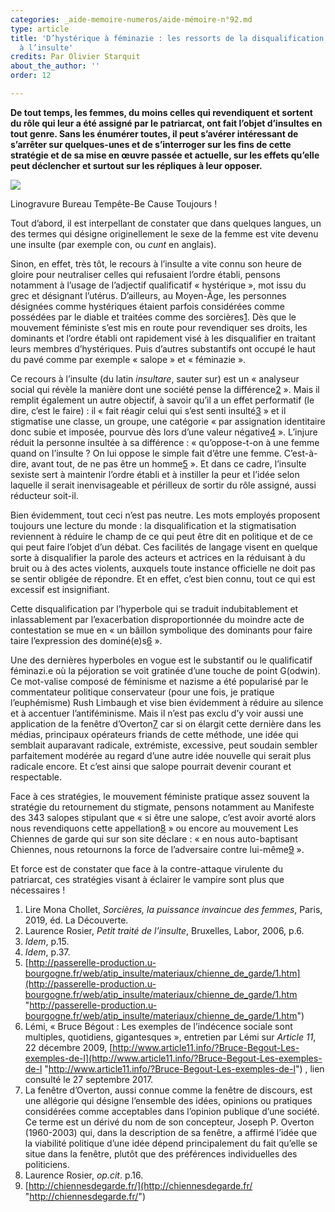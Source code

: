 ```yaml
---
categories: _aide-memoire-numeros/aide-mémoire-n°92.md
type: article
title: 'D’hystérique à féminazie : les ressorts de la disqualification,  de la pathologie
  à l’insulte'
credits: Par Olivier Starquit
about_the_author: ''
order: 12

---
```

**De tout temps, les femmes, du moins celles qui revendiquent et sortent du rôle qui leur a été assigné par le patriarcat, ont fait l’objet d’insultes en tout genre. Sans les énumérer toutes, il peut s’avérer intéressant de s’arrêter sur quelques-unes et de s’interroger sur les fins de cette stratégie et de sa mise en œuvre passée et actuelle, sur les effets qu’elle peut déclencher et surtout sur les répliques à leur opposer.**

![](https://www.territoires-memoire.be/assets/uploads/p.10.BureauTempete-Be.jpg)

<span class="img-copyright">Linogravure Bureau Tempête-Be Cause Toujours&nbsp;!</span>

Tout d’abord, il est interpellant de constater que dans quelques langues, un des termes qui désigne originellement le sexe de la femme est vite devenu une insulte (par exemple con, ou _cunt_ en anglais).

Sinon, en effet, très tôt, le recours à l’insulte a vite connu son heure de gloire pour neutraliser celles qui refusaient l’ordre établi, pensons notamment à l’usage de l’adjectif qualificatif «&nbsp;hystérique&nbsp;», mot issu du grec et désignant l’utérus. D’ailleurs, au Moyen-Âge, les personnes désignées comme hystériques étaient parfois considérées comme possédées par le diable et traitées comme des sorcières[1](#footnote-1). Dès que le mouvement féministe s’est mis en route pour revendiquer ses droits, les dominants et l’ordre établi ont rapidement visé à les disqualifier en traitant leurs membres d’hystériques. Puis d’autres substantifs ont occupé le haut du pavé comme par exemple «&nbsp;salope&nbsp;» et «&nbsp;féminazie&nbsp;».

Ce recours à l’insulte (du latin _insultare_, sauter sur) est un «&nbsp;analyseur social qui révèle la manière dont une société pense la différence[2](#footnote-2)&nbsp;». Mais il remplit également un autre objectif, à savoir qu’il a un effet performatif (le dire, c’est le faire) : il «&nbsp;fait réagir celui qui s’est senti insulté[3](#footnote-3)&nbsp;» et il stigmatise une classe, un groupe, une catégorie «&nbsp;par assignation identitaire donc subie et imposée, pourvue dès lors d’une valeur négative[4](#footnote-4)&nbsp;». L’injure réduit la personne insultée à sa différence : «&nbsp;qu’oppose-t-on à une femme quand on l’insulte&nbsp;? On lui oppose le simple fait d’être une femme. C’est-à-dire, avant tout, de ne pas être un homme[5](#footnote-5)&nbsp;». Et dans ce cadre, l’insulte sexiste sert à maintenir l’ordre établi et à instiller la peur et l’idée selon laquelle il serait inenvisageable et périlleux de sortir du rôle assigné, aussi réducteur soit-il.

Bien évidemment, tout ceci n’est pas neutre. Les mots employés proposent toujours une lecture du monde : la disqualification et la stigmatisation reviennent à réduire le champ de ce qui peut être dit en politique et de ce qui peut faire l’objet d’un débat. Ces facilités de langage visent en quelque sorte à disqualifier la parole des acteurs et actrices en la réduisant à du bruit ou à des actes violents, auxquels toute instance officielle ne doit pas se sentir obligée de répondre. Et en effet, c’est bien connu, tout ce qui est excessif est insignifiant.

Cette disqualification par l’hyperbole qui se traduit indubitablement et inlassablement par l’exacerbation disproportionnée du moindre acte de contestation se mue en «&nbsp;un bâillon symbolique des dominants pour faire taire l’expression des dominé(e)s[6](#footnote-6)&nbsp;».

Une des dernières hyperboles en vogue est le substantif ou le qualificatif féminazi.e où la péjoration se voit gratinée d’une touche de point G(odwin). Ce mot-valise composé de féminisme et nazisme a été popularisé par le commentateur politique conservateur (pour une fois, je pratique l’euphémisme) Rush Limbaugh et vise bien évidemment à réduire au silence et à accentuer l’antiféminisme. Mais il n’est pas exclu d’y voir aussi une application de la fenêtre d’Overton[7](#footnote-7) car si on élargit cette dernière dans les médias, principaux opérateurs friands de cette méthode, une idée qui semblait auparavant radicale, extrémiste, excessive, peut soudain sembler parfaitement modérée au regard d’une autre idée nouvelle qui serait plus radicale encore. Et c’est ainsi que salope pourrait devenir courant et respectable.

Face à ces stratégies, le mouvement féministe pratique assez souvent la stratégie du retournement du stigmate, pensons notamment au Manifeste des 343 salopes stipulant que «&nbsp;si être une salope, c’est avoir avorté alors nous revendiquons cette appellation[8](#footnote-8)&nbsp;» ou encore au mouvement Les Chiennes de garde qui sur son site déclare : «&nbsp;en nous auto-baptisant Chiennes, nous retournons la force de l’adversaire contre lui-même[9](#footnote-9)&nbsp;».

Et force est de constater que face à la contre-attaque virulente du patriarcat, ces stratégies visant à éclairer le vampire sont plus que nécessaires&nbsp;!

1. Lire Mona Chollet, _Sorcières, la puissance invaincue des femmes_, Paris, 2019, éd. La Découverte.
2. Laurence Rosier, _Petit traité de l’insulte_, Bruxelles, Labor, 2006, p.6.
3. _Idem_, p.15.
4. _Idem_, p.37.
5. [http://passerelle-production.u-bourgogne.fr/web/atip_insulte/materiaux/chienne_de_garde/1.htm](http://passerelle-production.u-bourgogne.fr/web/atip_insulte/materiaux/chienne_de_garde/1.htm "http://passerelle-production.u-bourgogne.fr/web/atip_insulte/materiaux/chienne_de_garde/1.htm")
6. Lémi, «&nbsp;Bruce Bégout : Les exemples de l’indécence sociale sont multiples, quotidiens, gigantesques&nbsp;», entretien par Lémi sur _Article 11_, 22 décembre 2009, [http://www.article11.info/?Bruce-Begout-Les-exemples-de-l](http://www.article11.info/?Bruce-Begout-Les-exemples-de-l "http://www.article11.info/?Bruce-Begout-Les-exemples-de-l") , lien consulté le 27 septembre 2017.
7. La fenêtre d’Overton, aussi connue comme la fenêtre de discours, est une allégorie qui désigne l’ensemble des idées, opinions ou pratiques considérées comme acceptables dans l’opinion publique d’une société. Ce terme est un dérivé du nom de son concepteur, Joseph P. Overton (1960-2003) qui, dans la description de sa fenêtre, a affirmé l’idée que la viabilité politique d’une idée dépend principalement du fait qu’elle se situe dans la fenêtre, plutôt que des préférences individuelles des politiciens.
8. Laurence Rosier, _op.cit_. p.16.
9. [http://chiennesdegarde.fr/](http://chiennesdegarde.fr/ "http://chiennesdegarde.fr/")